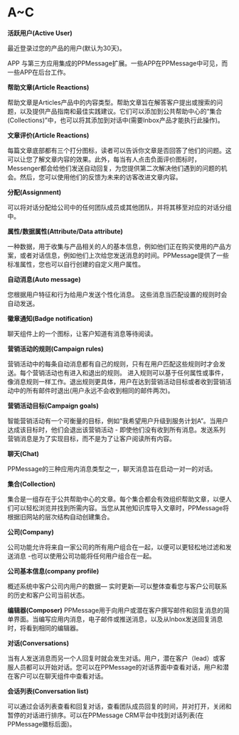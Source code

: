 # A~C
**活跃用户(Active User)**

最近登录过您的产品的用户(默认为30天)。

APP
与第三方应用集成的PPMessage扩展。一些APP在PPMessage中可见，而一些APP在后台工作。

**帮助文章(Article Reactions)**

帮助文章是Articles产品中的内容类型。帮助文章旨在解答客户提出或搜索的问题，以及提供产品指南和最佳实践建议。它们可以添加到公共帮助中心的“集合(Collections)”中，也可以将其添加到对话中(需要Inbox产品才能执行此操作)。

**文章评价(Article Reactions)**

每篇文章底部都有三个打分图标，读者可以告诉你文章是否回答了他们的问题。这可以让您了解文章内容的效果。此外，每当有人点击负面评价图标时，Messenger都会给他们发送自动回复，为您提供第二次解决他们遇到的问题的机会。然后，您可以使用他们的反馈为未来的访客改进文章内容。

**分配(Assignment)**

可以将对话分配给公司中的任何团队成员或其他团队，并将其移至对应的对话分组中。

**属性/数据属性(Attribute/Data attribute)**

一种数据，用于收集与产品相关的人的基本信息，例如他们正在购买使用的产品方案，或者对话信息，例如他们上次给您发送消息的时间。PPMessage提供了一些标准属性，您也可以自行创建的自定义用户属性。

**自动消息(Auto message)**

您根据用户特征和行为给用户发送个性化消息。 这些消息当匹配设置的规则时会自动发送。

**徽章通知(Badge notification)**

聊天组件上的一个图标，让客户知道有消息等待阅读。

**营销活动的规则(Campaign rules)**

营销活动中的每条自动消息都有自己的规则，只有在用户匹配这些规则时才会发送。每个营销活动也有进入和退出的规则。
进入规则可以基于任何属性或事件，像消息规则一样工作。退出规则更具体，用户在达到营销活动目标或者收到营销活动中的所有邮件时退出(用户永远不会收到相同的邮件两次)。

**营销活动目标(Campaign goals)**

智能营销活动有一个可衡量的目标，例如“我希望用户升级到服务计划A”。当用户达成该目标时，他们会退出该营销活动 - 即使他们没有收到所有消息。发送系列营销消息是为了实现目标，而不是为了让客户阅读所有内容。

**聊天(Chat)**

PPMessage的三种应用内消息类型之一，聊天消息旨在启动一对一的对话。

**集合(Collection)**

集合是一组存在于公共帮助中心的文章。每个集合都会有效组织帮助文章，以便人们可以轻松浏览并找到所需内容。当您从其他知识库导入文章时，PPMessage将根据旧网站的层次结构自动创建集合。

**公司(Company)**

公司功能允许将来自一家公司的所有用户组合在一起，以便可以更轻松地过滤和发送消息 -也可以使用公司功能将任何用户组合在一起。

**公司基本信息(company profile)**

概述系统中客户公司内用户的数据— 实时更新—可以整体查看您与客户公司联系的历史和客户公司当前状态。

**编辑器(Composer)**
PPMessage用于向用户或潜在客户撰写邮件和回复消息的简单界面。当编写应用内消息，电子邮件或推送消息，以及从Inbox发送回复消息时，将看到相同的编辑器。

**对话(Conversations)**

当有人发送消息而另一个人回复时就会发生对话。用户，潜在客户（lead）或客服人员都可以开始对话。您可以在PPMessage的对话界面中查看对话，用户和潜在客户可以在聊天组件中查看对话。

**会话列表(Conversation list)**

可以通过会话列表查看和回复对话，查看团队成员回复的时间，并对打开，关闭和暂停的对话进行排序。可以在PPMessage CRM平台中找到对话列表(在PPMessage徽标后面)。




